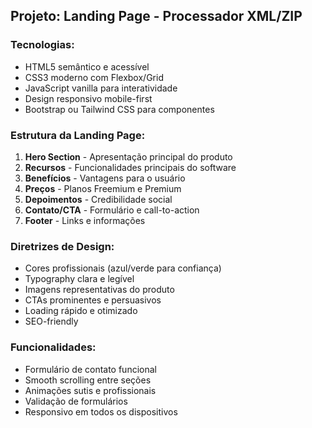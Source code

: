 <!-- Use this file to provide workspace-specific custom instructions to Copilot. For more details, visit https://code.visualstudio.com/docs/copilot/copilot-customization#_use-a-githubcopilotinstructionsmd-file -->

## Projeto: Landing Page - Processador XML/ZIP

### Tecnologias:
- HTML5 semântico e acessível
- CSS3 moderno com Flexbox/Grid
- JavaScript vanilla para interatividade
- Design responsivo mobile-first
- Bootstrap ou Tailwind CSS para componentes

### Estrutura da Landing Page:
1. **Hero Section** - Apresentação principal do produto
2. **Recursos** - Funcionalidades principais do software  
3. **Benefícios** - Vantagens para o usuário
4. **Preços** - Planos Freemium e Premium
5. **Depoimentos** - Credibilidade social
6. **Contato/CTA** - Formulário e call-to-action
7. **Footer** - Links e informações

### Diretrizes de Design:
- Cores profissionais (azul/verde para confiança)
- Typography clara e legível
- Imagens representativas do produto
- CTAs prominentes e persuasivos
- Loading rápido e otimizado
- SEO-friendly

### Funcionalidades:
- Formulário de contato funcional
- Smooth scrolling entre seções
- Animações sutis e profissionais
- Validação de formulários
- Responsivo em todos os dispositivos